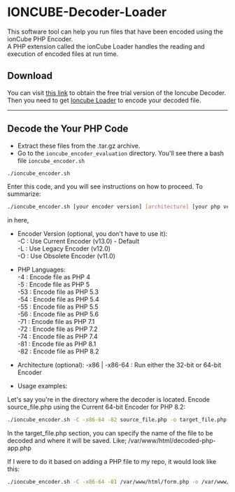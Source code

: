# IONCUBE-Decoder-Loader
This software tool can help you run files that have been encoded using the ionCube PHP Encoder.<br>
A PHP extension called the ionCube Loader handles the reading and execution of encoded files at run time.

## Download

You can visit [this link](https://www.ioncube.com/encoder_eval_download.php "this link") to obtain the free trial version of the Ioncube Decoder. <br>
Then you need to get [Ioncube Loader](https://www.ioncube.com/loaders.php) to encode your decoded file.

------------
## Decode the Your PHP Code

- Extract these files from the .tar.gz archive.
- Go to the `ioncube_encoder_evaluation` directory.
You'll see there a bash file `ioncube_encoder.sh`
```bash
./ioncube_encoder.sh
```
Enter this code, and you will see instructions on how to proceed.
To summarize:
```bash
./ioncube_encoder.sh [your encoder version] [architecture] [your php version] [the app will encode] -o [the encoded php file]
```
in here, 
- Encoder Version (optional, you don't have to use it): <br>
-C : Use Current Encoder (v13.0) - Default <br>
-L : Use Legacy Encoder (v12.0) <br>
-O : Use Obsolete Encoder (v11.0) <br>

- PHP Languages: <br>
-4 : Encode file as PHP 4 <br>
-5 : Encode file as PHP 5 <br>
-53 : Encode file as PHP 5.3 <br>
-54 : Encode file as PHP 5.4 <br>
-55 : Encode file as PHP 5.5 <br>
-56 : Encode file as PHP 5.6 <br>
-71 : Encode file as PHP 7.1 <br>
-72 : Encode file as PHP 7.2 <br>
-74 : Encode file as PHP 7.4 <br>
-81 : Encode file as PHP 8.1 <br>
-82 : Encode file as PHP 8.2

- Architecture (optional):
-x86 | -x86-64 : Run either the 32-bit or 64-bit Encoder

- Usage examples:

Let's say you're in the directory where the decoder is located.
Encode source_file.php using the Current 64-bit Encoder for PHP 8.2:
```bash
./ioncube_encoder.sh -C -x86-64 -82 source_file.php -o target_file.php
```
In the target_file.php section, you can specify the name of the file to be decoded and where it will be saved.
Like; /var/www/html/decoded-php-app.php

If I were to do it based on adding a PHP file to my repo, it would look like this:
```bash
./ioncube_encoder.sh -C -x86-64 -81 /var/www/html/form.php -o /var/www/html/decodedform.php
```
